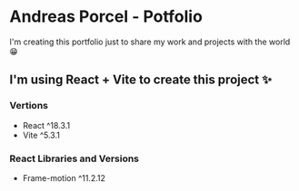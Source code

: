 # Andreas Porcel - Potfolio

I'm creating this portfolio just to share my work and projects with the world 😁

## I'm using React + Vite to create this project ✨

### Vertions

- React ^18.3.1
- Vite ^5.3.1

### React Libraries and Versions

- Frame-motion ^11.2.12
